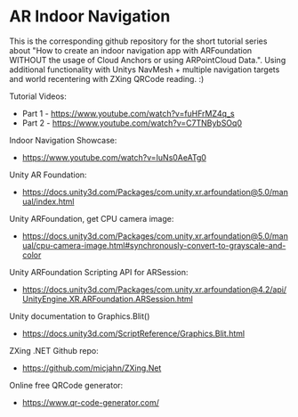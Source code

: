 # AR Indoor Navigation

This is the corresponding github repository for the short tutorial series about "How to create an indoor navigation app with ARFoundation WITHOUT the usage of Cloud Anchors or using ARPointCloud Data.". Using additional functionality with Unitys NavMesh + multiple navigation targets and world recentering with ZXing QRCode reading. :)

Tutorial Videos:
- Part 1 - https://www.youtube.com/watch?v=fuHFrMZ4q_s
- Part 2 - https://www.youtube.com/watch?v=C7TNBybSOq0

Indoor Navigation Showcase:
- https://www.youtube.com/watch?v=IuNs0AeATg0

Unity AR Foundation:
- https://docs.unity3d.com/Packages/com.unity.xr.arfoundation@5.0/manual/index.html

Unity ARFoundation, get CPU camera image:
- https://docs.unity3d.com/Packages/com.unity.xr.arfoundation@5.0/manual/cpu-camera-image.html#synchronously-convert-to-grayscale-and-color

Unity ARFoundation Scripting API for ARSession:
- https://docs.unity3d.com/Packages/com.unity.xr.arfoundation@4.2/api/UnityEngine.XR.ARFoundation.ARSession.html

Unity documentation to Graphics.Blit()
- https://docs.unity3d.com/ScriptReference/Graphics.Blit.html

ZXing .NET Github repo:
- https://github.com/micjahn/ZXing.Net

Online free QRCode generator:
- https://www.qr-code-generator.com/